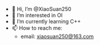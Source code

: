 - 👋 Hi, I’m @XiaoSuan250
- 👀 I’m interested in OI
- 🌱 I’m currently learning C++
- 📫 How to reach me: 
  - email: xiaosuan250@163.com
